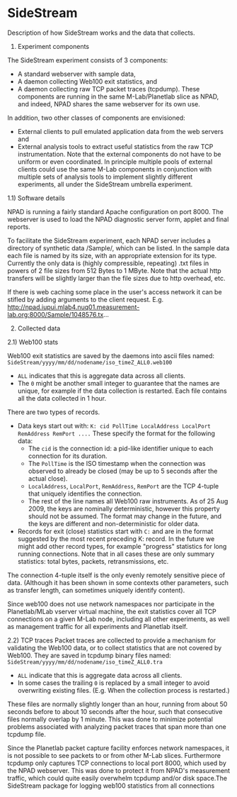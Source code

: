 SideStream
==========

Description of how SideStream works and the data that collects.

1) Experiment components

The SideStream experiment consists of 3 components:
  * A standard webserver with sample data,
  * A daemon collecting Web100 exit statistics, and
  * A daemon collecting raw TCP packet traces (tcpdump).
These components are running in the same M-Lab/Planetlab slice as NPAD, and indeed, NPAD shares the same webserver for
its own use.

In addition, two other classes of components are envisioned:
  * External clients to pull emulated application data from the web servers and 
  * External analysis tools to extract useful statistics from the raw TCP instrumentation. 
Note that the external components do not have to be uniform or even coordinated. In principle multiple pools of external
clients could use the same M-Lab components in conjunction with multiple sets of analysis tools to implement slightly
different experiments, all under the SideStream umbrella experiment.

1.1) Software details

NPAD is running a fairly standard Apache configuration on port 8000. The webserver is used to load the NPAD diagnostic
server form, applet and final reports. 

To facilitate the SideStream experiment, each NPAD server includes a directory of synthetic data /Sample/, which can be
listed. In the sample data each file is named by its size, with an appropriate extension for its type. Currently the
only data is (highly compressible, repeating) .txt files in powers of 2 file sizes from 512 Bytes to 1 MByte. Note that
the actual http transfers will be slightly larger than the file sizes due to http overhead, etc.

If there is web caching some place in the user's access network it can be stifled by adding arguments to the client
request. E.g. 
http://npad.iupui.mlab4.nuq01.measurement-lab.org:8000/Sample/1048576.tx...

2) Collected data 

2.1) Web100 stats

Web100 exit statistics are saved by the daemons into ascii files named:
`SideStream/yyyy/mm/dd/nodename/iso_timeZ_ALL0.web100`
  * `ALL` indicates that this is aggregate data across all clients.
  * The `0` might be another small integer to guarantee that the names are unique, for example if the data collection is
    restarted.
Each file contains all the data collected in 1 hour.

There are two types of records.
  * Data keys start out with: `K: cid PollTime LocalAddress LocalPort RemAddress RemPort ....` These specify the format
    for the following data:
    * The `cid` is the connection id: a pid-like identifier unique to each connection for its duration.
    * The `PollTime` is the ISO timestamp when the connection was observed to already be closed (may be up to 5 seconds
      after the actual close).
    * `LocalAddress`, `LocalPort`, `RemAddress`, `RemPort` are the TCP 4-tuple that uniquely identifies the connection.
    * The rest of the line names all Web100 raw instruments. As of 25 Aug 2009, the keys are nominally deterministic, 
      however this property should not be assumed. The format may change in the future, and the keys are different and
      non-deterministic for older data.
  * Records for exit (close) statistics start with `C:` and are in the format suggested by the most recent preceding
    K: record.
In the future we might add other record types, for example "progress" statistics for long running connections. Note that
in all cases these are only summary statistics: total bytes, packets, retransmissions, etc. 

The connection 4-tuple itself is the only evenly remotely sensitive piece of data. (Although it has been shown in some
contexts other parameters, such as transfer length, can sometimes uniquely identify content).

Since web100 does not use network namespaces nor participate in the Planetlab/MLab vserver virtual machine, the exit
statistics cover all TCP connections on a given M-Lab node, including all other experiments, as well as management
traffic for all experiments and Planetlab itself.

2.2) TCP traces
Packet traces are collected to provide a mechanism for validating the Web100 data, or to collect statistics that are
not covered by Web100. They are saved in tcpdump binary files named:
`SideStream/yyyy/mm/dd/nodename/iso_timeZ_ALL0.tra`
  * `ALL` indicate that this is aggregate data across all clients. 
  * In some cases the trailing `0` is replaced by a small integer to avoid overwriting existing files. (E.g. When the
    collection process is restarted.)

These files are normally slightly longer than an hour, running from about 50 seconds before to about 10 seconds after 
the hour, such that consecutive files normally overlap by 1 minute. This was done to minimize potential problems
associated with analyzing packet traces that span more than one tcpdump file.

Since the Planetlab packet capture facility enforces network namespaces, it is not possible to see packets to or from
other M-Lab slices. Furthermore tcpdump only captures TCP connections to local port 8000, which used by the NPAD
webserver. This was done to protect it from NPAD's measurement traffic, which could quite easily overwhelm tcpdump
and/or disk space.The SideStream package for logging web100 statistics from all connections
